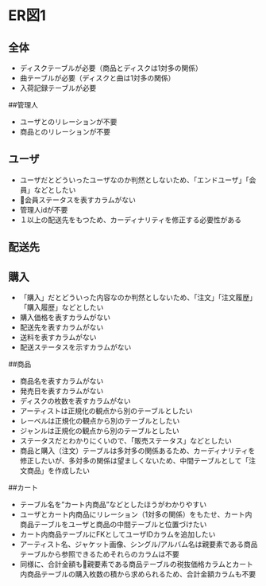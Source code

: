 # ER図1
## 全体
- ディスクテーブルが必要（商品とディスクは1対多の関係）
- 曲テーブルが必要（ディスクと曲は1対多の関係）
- 入荷記録テーブルが必要

##管理人
- ユーザとのリレーションが不要
- 商品とのリレーションが不要

## ユーザ
- ユーザだとどういったユーザなのか判然としないため、「エンドユーザ」「会員」などとしたい
- 会員ステータスを表すカラムがない
- 管理人idが不要
- １以上の配送先をもつため、カーディナリティを修正する必要性がある

## 配送先


## 購入
- 「購入」だとどういった内容なのか判然としないため、「注文」「注文履歴」「購入履歴」などとしたい
- 購入価格を表すカラムがない
- 配送先を表すカラムがない
- 送料を表すカラムがない
- 配送ステータスを示すカラムがない

##商品
- 商品名を表すカラムがない
- 発売日を表すカラムがない
- ディスクの枚数を表すカラムがない
- アーティストは正規化の観点から別のテーブルとしたい
- レーベルは正規化の観点から別のテーブルとしたい
- ジャンルは正規化の観点から別のテーブルとしたい
- ステータスだとわかりにくいので、「販売ステータス」などとしたい
- 商品と購入（注文）テーブルは多対多の関係あるため、カーディナリティを修正したいが、多対多の関係は望ましくないため、中間テーブルとして「注文商品」を作成したい

##カート
- テーブル名を”カート内商品”などとしたほうがわかりやすい
- ユーザとカート内商品にリレーション（1対多の関係）をもたせ、カート内商品テーブルをユーザと商品の中間テーブルと位置づけたい
- カート内商品テーブルにFKとしてユーザIDカラムを追加したい
- アーティスト名、ジャケット画像、シングル/アルバム名は親要素である商品テーブルから参照できるためそれらのカラムは不要
- 同様に、合計金額も親要素である商品テーブルの税抜価格カラムとカート内商品テーブルの購入枚数の積から求められるため、合計金額カラムも不要

